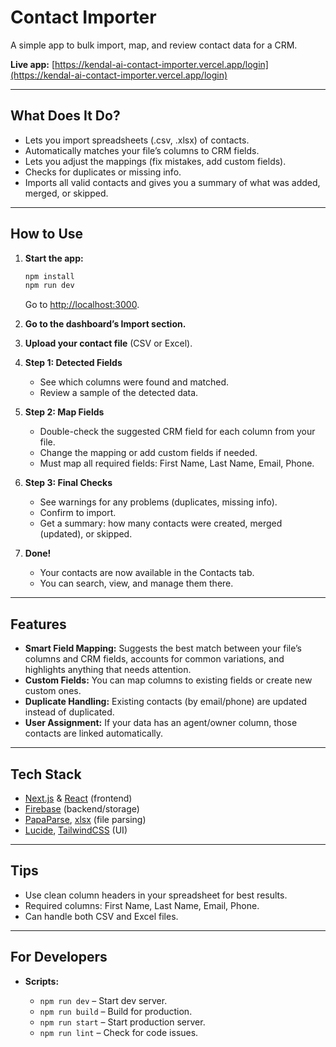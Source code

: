 # Contact Importer

A simple app to bulk import, map, and review contact data for a CRM.

**Live app:** [https://kendal-ai-contact-importer.vercel.app/login](https://kendal-ai-contact-importer.vercel.app/login)

---

## What Does It Do?

- Lets you import spreadsheets (.csv, .xlsx) of contacts.
- Automatically matches your file’s columns to CRM fields.
- Lets you adjust the mappings (fix mistakes, add custom fields).
- Checks for duplicates or missing info.
- Imports all valid contacts and gives you a summary of what was added, merged, or skipped.

---

## How to Use

1. **Start the app:**

   ```bash
   npm install
   npm run dev
   ```

   Go to [http://localhost:3000](http://localhost:3000).

2. **Go to the dashboard’s Import section.**
3. **Upload your contact file** (CSV or Excel).
4. **Step 1: Detected Fields**

   - See which columns were found and matched.
   - Review a sample of the detected data.

5. **Step 2: Map Fields**

   - Double-check the suggested CRM field for each column from your file.
   - Change the mapping or add custom fields if needed.
   - Must map all required fields: First Name, Last Name, Email, Phone.

6. **Step 3: Final Checks**

   - See warnings for any problems (duplicates, missing info).
   - Confirm to import.
   - Get a summary: how many contacts were created, merged (updated), or skipped.

7. **Done!**
   - Your contacts are now available in the Contacts tab.
   - You can search, view, and manage them there.

---

## Features

- **Smart Field Mapping:** Suggests the best match between your file’s columns and CRM fields, accounts for common variations, and highlights anything that needs attention.
- **Custom Fields:** You can map columns to existing fields or create new custom ones.
- **Duplicate Handling:** Existing contacts (by email/phone) are updated instead of duplicated.
- **User Assignment:** If your data has an agent/owner column, those contacts are linked automatically.

---

## Tech Stack

- [Next.js](https://nextjs.org/) & [React](https://react.dev/) (frontend)
- [Firebase](https://firebase.google.com/) (backend/storage)
- [PapaParse](https://www.papaparse.com/), [xlsx](https://www.npmjs.com/package/xlsx) (file parsing)
- [Lucide](https://lucide.dev/), [TailwindCSS](https://tailwindcss.com/) (UI)

---

## Tips

- Use clean column headers in your spreadsheet for best results.
- Required columns: First Name, Last Name, Email, Phone.
- Can handle both CSV and Excel files.

---

## For Developers

- **Scripts:**

  - `npm run dev` – Start dev server.
  - `npm run build` – Build for production.
  - `npm run start` – Start production server.
  - `npm run lint` – Check for code issues.
